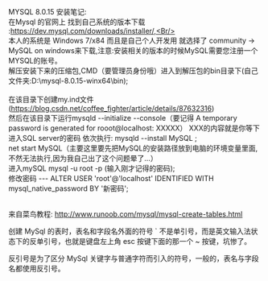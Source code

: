 MYSQL 8.0.15 安装笔记:
<Br/>在Mysql 的官网上 找到自己系统的版本下载 :https://dev.mysql.com/downloads/installer/,<Br/>
<Br/>本人的系统是 Windows 7/x84 而且是自己个人开发用 就选择了 community -> MySQL on windows来下载,注意:安装相关的版本的时候MySQL需要您注册一个MYSQL的账号。<Br/>
解压安装下来的压缩包,CMD（要管理员身份哦）进入到解压包的bin目录下(自己文件夹:D:\mysql-8.0.15-winx64\bin);    
<Br/>在该目录下创建my.ind文件(https://blog.csdn.net/coffee_fighter/article/details/87632316)<Br/>
然后在该目录下运行mysqld --initialize --console（要记得 A temporary password is generated for rooot@localhost: XXXXX） XXX的内容就是你等下进入SQL server的密码
依次执行: mysqld --install MySQL ; 
<Br/>net start MySQL（主要这里要先把MySQL的安装路径放到电脑的环境变量里面,不然无法执行,因为我自己出了这个问题晕了...）
<Br/>进入mySQL mysql -u root -p  (输入刚才记得的密码);
<Br/> 修改密码 --- ALTER USER 'root'@'localhost' IDENTIFIED WITH mysql_native_password BY '新密码';  

<Br/>  来自菜鸟教程: http://www.runoob.com/mysql/mysql-create-tables.html

创建 MySql 的表时，表名和字段名外面的符号 ` 不是单引号，而是英文输入法状态下的反单引号，也就是键盘左上角 esc 按键下面的那一个 ~ 按键，坑惨了。

反引号是为了区分 MySql 关键字与普通字符而引入的符号，一般的，表名与字段名都使用反引号。
